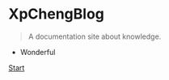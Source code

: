 <!-- ![logo](_media/icon.png) -->

# XpChengBlog

> A documentation site about knowledge.

- Wonderful

<!-- [GitHub](https://github.com/docsifyjs/docsify/) -->
[Start](#XpChengBlog)

<!-- ![](_media/bg.png) -->

<!-- background color -->

<!-- ![color](#f0f0f0) -->